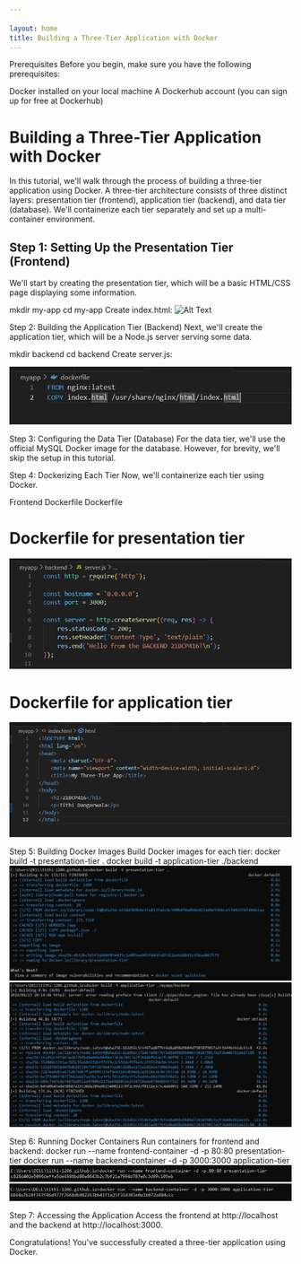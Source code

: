 ```yaml
---

layout: home
title: Building a Three-Tier Application with Docker
---
```

Prerequisites
Before you begin, make sure you have the following prerequisites:

Docker installed on your local machine
A Dockerhub account (you can sign up for free at Dockerhub)

# Building a Three-Tier Application with Docker

In this tutorial, we'll walk through the process of building a three-tier application using Docker. A three-tier architecture consists of three distinct layers: presentation tier (frontend), application tier (backend), and data tier (database). We'll containerize each tier separately and set up a multi-container environment.

## Step 1: Setting Up the Presentation Tier (Frontend)

We'll start by creating the presentation tier, which will be a basic HTML/CSS page displaying some information.

mkdir my-app
cd my-app
Create index.html:
![Alt Text](IMG6.png)

Step 2: Building the Application Tier (Backend)
Next, we'll create the application tier, which will be a Node.js server serving some data.

mkdir backend
cd backend
Create server.js:

![Alt Text](6.png)

Step 3: Configuring the Data Tier (Database)
For the data tier, we'll use the official MySQL Docker image for the database. However, for brevity, we'll skip the setup in this tutorial.

Step 4: Dockerizing Each Tier
Now, we'll containerize each tier using Docker.

Frontend Dockerfile
Dockerfile
# Dockerfile for presentation tier
![Alt Text](7.png)

# Dockerfile for application tier
![Alt Text](8.png)

Step 5: Building Docker Images
Build Docker images for each tier:
docker build -t presentation-tier .
docker build -t application-tier ./backend
![Alt Text](1.png)
![Alt Text](2.png)

Step 6: Running Docker Containers
Run containers for frontend and backend:
docker run --name frontend-container -d -p 80:80 presentation-tier
docker run --name backend-container -d -p 3000:3000 application-tier
![Alt Text](3.png)
![Alt Text](4.png)

Step 7: Accessing the Application
Access the frontend at http://localhost and the backend at http://localhost:3000.

Congratulations! You've successfully created a three-tier application using Docker.
